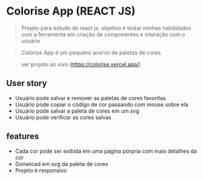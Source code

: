 # Colorise App (REACT JS)

> Projeto para estudo de react js, objetivo é testar minhas habilidades com a ferramenta em criação de componentes e interação com o usuário

> Colorise App é um pequeno acervo de paletas de cores

> ver projeto ao vivo (https://colorise.vercel.app/)

## User story

- Usuário pode salvar e remover as paletas de cores favoritas
- Usuário pode copiar o código de cor passando com mouse sobre ela
- Usuário pode salvar a paleta de cores em um svg
- Usuário pode verificar as cores salvas

## features

- Cada cor pode ser exibida em uma pagina porpria com mais detalhes da cor
- Donwload em svg da paleta de cores
- Projeto é responsivo

